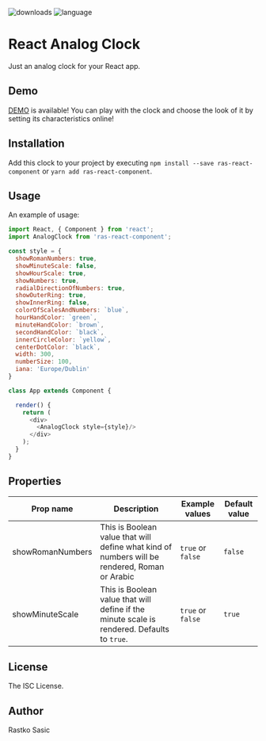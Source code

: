 ![downloads](https://img.shields.io/npm/dt/ras-react-component.svg)
![language](https://img.shields.io/badge/language-ES%206-brightgreen.svg)

# React Analog Clock

Just an analog clock for your React app.


## Demo

[DEMO](https://react-analog-clock-component.herokuapp.com/)  is available!
You can play with the clock and choose the look of it by setting its characteristics online!

## Installation

Add this clock to your project by executing `npm install --save ras-react-component` or `yarn add ras-react-component`.

## Usage

An example of usage:

```js
import React, { Component } from 'react';
import AnalogClock from 'ras-react-component';

const style = {
  showRomanNumbers: true,
  showMinuteScale: false,
  showHourScale: true,
  showNumbers: true,
  radialDirectionOfNumbers: true,
  showOuterRing: true,
  showInnerRing: false,
  colorOfScalesAndNumbers: `blue`,
  hourHandColor: `green`,
  minuteHandColor: `brown`,
  secondHandColor: `black`,
  innerCircleColor: `yellow`,
  centerDotColor: `black`,
  width: 300,
  numberSize: 100,
  iana: 'Europe/Dublin'
}

class App extends Component {

  render() {
    return (
      <div>
        <AnalogClock style={style}/>
      </div>
    );
  }
}
```


## Properties

|Prop name|Description|Example values|Default value|
|----|----|----|----|
|showRomanNumbers|This is Boolean value that will define what kind of numbers will be rendered, Roman or Arabic|`true` or `false` | `false` |
|showMinuteScale|This is Boolean value that will define if the minute scale is rendered. Defaults to `true`.|`true` or `false` | `true` |

## License

The ISC License.

## Author

Rastko Sasic
